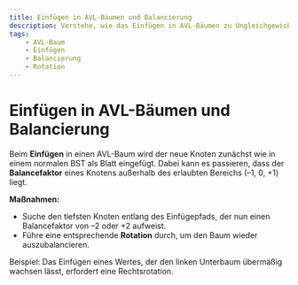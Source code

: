 ```yaml
---
title: Einfügen in AVL-Bäumen und Balancierung
description: Verstehe, wie das Einfügen in AVL-Bäumen zu Ungleichgewichten führen kann und welche Rotationen zur Korrektur genutzt werden.
tags:
    - AVL-Baum
    - Einfügen
    - Balancierung
    - Rotation
---
```


# Einfügen in AVL-Bäumen und Balancierung

Beim **Einfügen** in einen AVL-Baum wird der neue Knoten zunächst wie in einem normalen BST als Blatt eingefügt. Dabei kann es passieren, dass der **Balancefaktor** eines Knotens außerhalb des erlaubten Bereichs (–1, 0, +1) liegt.

**Maßnahmen:**
- Suche den tiefsten Knoten entlang des Einfügepfads, der nun einen Balancefaktor von –2 oder +2 aufweist.
- Führe eine entsprechende **Rotation** durch, um den Baum wieder auszubalancieren.

Beispiel: Das Einfügen eines Wertes, der den linken Unterbaum übermäßig wachsen lässt, erfordert eine Rechtsrotation.

